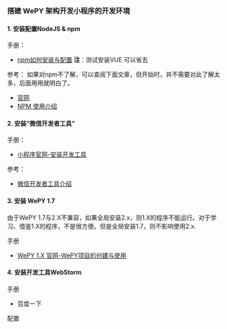 ### 搭建 WePY 架构开发小程序的开发环境
#### 1. 安装配置NodeJS & npm
手册：
- [npm如何安装与配置](https://www.php.cn/js-tutorial-414607.html)  **注**：测试安装VUE 可以省去

参考：
如果对npm不了解，可以查阅下面文章，但开始时，并不需要对此了解太多，后面用用就明白了。
- [官网](https://www.npmjs.com/)
- [NPM 使用介绍](https://www.runoob.com/nodejs/nodejs-npm.html)

#### 2. 安装“微信开发者工具”
手册：
- [小程序官网-安装开发工具](https://developers.weixin.qq.com/miniprogram/dev/framework/quickstart/getstart.html#%E5%AE%89%E8%A3%85%E5%BC%80%E5%8F%91%E5%B7%A5%E5%85%B7)

参考：
- [微信开发者工具介绍](https://developers.weixin.qq.com/miniprogram/dev/devtools/devtools.html)

#### 3. 安装 WePY 1.7
由于WePY 1.7与2.X不兼容，如果全局安装2.x，则1.X的程序不能运行。对于学习、借鉴1.X的程序，不是很方便。但是全局安装1.7，则不影响使用2.x.

手册
- [WePY 1.X 官网-WePY项目的创建与使用](https://wepyjs.github.io/wepy-docs/1.x/#/)


#### 4. 安装开发工具WebStorm
手册
- 百度一下

配置


